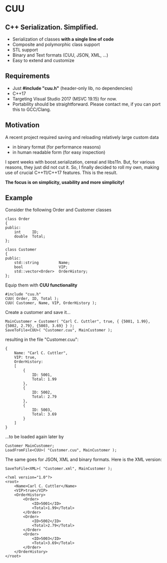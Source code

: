 #  CUU

## C++ Serialization. Simplified.
* Serialization of classes **with a single line of code**
* Composite and polymorphic class support
* STL support
* Binary and Text formats (CUU, JSON, XML, ...)
* Easy to extend and customize

## Requirements
* Just **#include "cuu.h"** (header-only lib, no dependencies)
* C++17
* Targeting Visual Studio 2017 (MSVC 19.15) for now. 
* Portability should be straightforward. Please contact me, if you can port this to GCC/Clang.

## Motivation
A recent project required saving and reloading relatively large custom data 
* in binary format (for performance reasons) 
* in human readable form (for easy inspection)

I spent weeks with boost.serialization, cereal and libs11n. But, for various reasons, they just did not cut it. So, I finally decided to roll my own, making use of crucial C++11/C++17 features. This is the result. 

**The focus is on simplicity, usability and more simplicity!**

## Example
Consider the following Order and Customer classes
```
class Order
{
public:
    int     ID;
    double  Total;
};

class Customer
{
public:
    std::string         Name;
    bool                VIP;
    std::vector<Order>  OrderHistory;
};
```
Equip them with **CUU functionality**
```
#include "cuu.h"
CUU( Order, ID, Total );
CUU( Customer, Name, VIP, OrderHistory );
```
Create a customer and save it...
```
MainCustomer = Customer( "Carl C. Cuttler", true, { {5001, 1.99}, {5002, 2.79}, {5003, 3.69} } );
SaveToFile<CUU>( "Customer.cuu", MainCustomer );
```
resulting in the file "Customer.cuu":
```
{
    Name: "Carl C. Cuttler", 
    VIP: true, 
    OrderHistory: 
    [
        {
            ID: 5001, 
            Total: 1.99
        }, 
        {
            ID: 5002, 
            Total: 2.79
        }, 
        {
            ID: 5003, 
            Total: 3.69
        }
    ]  
}
```
...to be loaded again later by
```
Customer MainCustomer;
LoadFromFile<CUU>( "Customer.cuu", MainCustomer );
```
The same goes for JSON, XML and binary formats. Here is the XML version:
```
SaveToFile<XML>( "Customer.xml", MainCustomer );
```
```
<?xml version="1.0"?>
<root>
    <Name>Carl C. Cuttler</Name>
    <VIP>true</VIP>
    <OrderHistory>
        <Order>
            <ID>5001</ID>
            <Total>1.99</Total>
        </Order>
        <Order>
            <ID>5002</ID>
            <Total>2.79</Total>
        </Order>
        <Order>
            <ID>5003</ID>
            <Total>3.69</Total>
        </Order>
    </OrderHistory>
</root>
```
